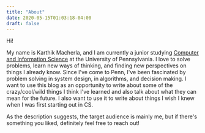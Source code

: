 ```yaml
---
title: "About"
date: 2020-05-15T01:03:18-04:00
draft: false
---
```

Hi! 

My name is Karthik Macherla, and I am currently a junior studying [Computer and Information Science](https://www.cis.upenn.edu/) at the University of Pennsylvania. I love to solve problems, learn new ways of thinking, and finding new perspectives on things I already know. Since I've come to Penn, I've been fascinated by problem solving in system design, in algorithms, and decision making. I want to use this blog as an opportunity to write about some of the crazy/cool/wild things I think I've learned and also talk about what they can mean for the future. I also want to use it to write about things I wish I knew when I was first starting out in CS. 

As the description suggests, the target audience is mainly me, but if there's something you liked, definitely feel free to reach out!
